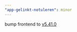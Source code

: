 ```yaml
---
"app-gelinkt-notuleren": minor
---
```


bump frontend to [v5.41.0](https://github.com/lblod/frontend-gelinkt-notuleren/releases/tag/v5.41.0)
